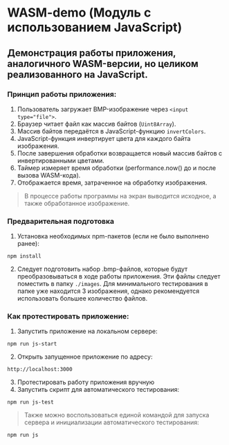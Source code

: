 # WASM-demo (Модуль с использованием JavaScript)

## Демонстрация работы приложения, аналогичного WASM-версии, но целиком реализованного на JavaScript.

### Принцип работы приложения:

1. Пользователь загружает BMP-изображение через `<input type="file">`.
2. Браузер читает файл как массив байтов (`Uint8Array`).
3. Массив байтов передаётся в JavaScript-функцию `invertColors`.
4. JavaScript-функция инвертирует цвета для каждого байта изображения.
5. После завершения обработки возвращается новый массив байтов с инвертированными цветами.
6. Таймер измеряет время обработки (performance.now() до и после вызова WASM-кода).
7. Отображается время, затраченное на обработку изображения.

> В процессе работы программы на экран выводится исходное, а также обработанное изображение.

### Предварительная подготовка
1. Установка необходимых npm-пакетов (если не было выполнено ранее):
```
npm install
```
2. Следует подготовить набор .bmp-файлов, которые будут преобразовываться в ходе работы приложения. Эти файлы следует поместить в папку `./images`. Для минимального тестирования в папке уже находится 3 изображения, однако рекомендуется использовать большее количество файлов.

### Как протестировать приложение:

1. Запустить приложение на локальном сервере:
```
npm run js-start
```
2. Открыть запущенное приложение по адресу:
```
http://localhost:3000
```
3. Протестировать работу приложения вручную
4. Запустить скрипт для автоматического тестирования:
```
npm run js-test
```

> Также можно воспользоваться единой командой для запуска сервера и инициализации автоматического тестирования:
```
npm run js
```